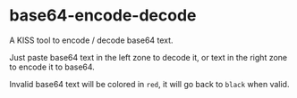 # base64-encode-decode

A KISS tool to encode / decode base64 text.

Just paste base64 text in the left zone to decode it, or text in the right zone to encode it to base64.

Invalid base64 text will be colored in `red`, it will go back to `black` when valid.
